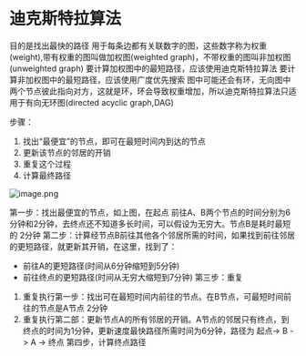 # 迪克斯特拉算法
目的是找出最快的路径
用于每条边都有关联数字的图，这些数字称为权重(weight),带有权重的图叫做加权图(weighted graph)，不带权重的图叫非加权图(unweighted graph)
要计算加权图中的最短路径，应该使用迪克斯特拉算法
要计算非加权图中的最短路径，应该使用广度优先搜索
图中可能还会有环，无向图中两个节点彼此指向对方，这就是环，环会导致权重增加，所以迪克斯特拉算法只适用于有向无环图(directed acyclic graph,DAG)


步骤：
1. 找出“最便宜”的节点，即可在最短时间内到达的节点
2. 更新该节点的邻居的开销
3. 重复这个过程
4. 计算最终路径

![image.png](https://upload-images.jianshu.io/upload_images/11142016-05174ad074c62568.png?imageMogr2/auto-orient/strip%7CimageView2/2/w/1240)

第一步：找出最便宜的节点，如上图，在起点 前往A、B两个节点的时间分别为6分钟和2分钟，去终点还不知道多长时间，可以假设为无穷大。节点B是耗时最短的 2分钟
第二步：计算经节点B前往其他各个邻居所需的时间，如果找到前往邻居的更短路径，就更新其开销，在这里，找到了：
- 前往A的更短路径(时间从6分钟缩短到5分钟)
- 前往终点的更短路径(时间从无穷大缩短到7分钟)
第三步：重复
1. 重复执行第一步：找出可在最短时间内前往的节点。在B节点，可最短时间前往的节点是A节点 2分钟
2. 重复执行第二部：更新节点A的所有邻居的开销。A节点的邻居只有终点，到终点的时间为1分钟，更新速度最快路径所需时间为6分钟，路径为 起点-> B -> A -> 终点
第四步，计算终点路径